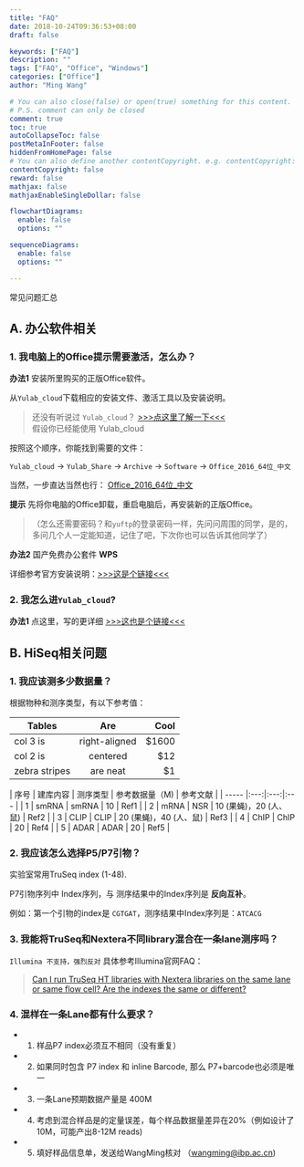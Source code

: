 ```yaml
---
title: "FAQ"
date: 2018-10-24T09:36:53+08:00
draft: false

keywords: ["FAQ"]
description: ""
tags: ["FAQ", "Office", "Windows"]
categories: ["Office"]
author: "Ming Wang"

# You can also close(false) or open(true) something for this content.
# P.S. comment can only be closed
comment: true
toc: true
autoCollapseToc: false
postMetaInFooter: false
hiddenFromHomePage: false
# You can also define another contentCopyright. e.g. contentCopyright: "This is another copyright."
contentCopyright: false
reward: false
mathjax: false
mathjaxEnableSingleDollar: false

flowchartDiagrams:
  enable: false
  options: ""

sequenceDiagrams: 
  enable: false
  options: ""

---
```


常见问题汇总

<!--more-->

## A. 办公软件相关

### 1. 我电脑上的Office提示需要激活，怎么办？

**办法1** 安装所里购买的正版Office软件。

从`Yulab_cloud`下载相应的安装文件、激活工具以及安装说明。

> 还没有听说过 `Yulab_cloud`？  [>>>点这里了解一下<<<](http://192.168.206.171/yulab_share/post/2018-10-19-share/)  
>假设你已经能使用 Yulab_cloud

按照这个顺序，你能找到需要的文件：

`Yulab_cloud` -> `Yulab_Share` -> `Archive` -> `Software` -> `Office_2016_64位_中文`

当然，一步直达当然也行：
[Office_2016_64位_中文](http://192.168.206.171/yulab_cloud/index.php/s/WYeBqACxcta6TT8)  

**提示** 先将你电脑的Office卸载，重启电脑后，再安装新的正版Office。


>（怎么还需要密码？和`yuftp`的登录密码一样，先问问周围的同学，是的，多问几个人一定能知道，记住了吧，下次你也可以告诉其他同学了）


**办法2** 国产免费办公套件 **WPS**

详细参考官方安装说明：[>>>这是个链接<<<](http://www.wps.cn/)


### 2. 我怎么进`Yulab_cloud`?

**办法1**  点这里，写的更详细 [>>>这也是个链接<<<](http://192.168.206.171/yulab_share/post/2018-10-19-share/)



## B. HiSeq相关问题

### 1. 我应该测多少数据量？

根据物种和测序类型，有以下参考值：

| Tables        | Are           | Cool  |
| ------------- |:-------------:| -----:|
| col 3 is      | right-aligned | $1600 |
| col 2 is      | centered      |   $12 |
| zebra stripes | are neat      |    $1 |



| 序号 | 建库内容 | 测序类型 | 参考数据量（M) | 参考文献 |
| ----- |:---:|:---:|:--- |
| 1 | smRNA | smRNA | 10  | Ref1 |
| 2 | mRNA | NSR | 10 (果蝇)，20 (人、鼠) | Ref2 |
| 3 | CLIP | CLIP | 20 (果蝇)，40 (人、鼠) | Ref3 |
| 4 | ChIP | ChIP | 20 | Ref4 |
| 5 | ADAR | ADAR | 20 | Ref5 |


### 2. 我应该怎么选择P5/P7引物？

实验室常用TruSeq index (1-48).

P7引物序列中 Index序列，与 测序结果中的Index序列是 **反向互补**。  

例如：第一个引物的index是 `CGTGAT`，测序结果中Index序列是：`ATCACG`

### 3. 我能将TruSeq和Nextera不同library混合在一条lane测序吗？

`Illumina 不支持，强烈反对` 具体参考Illumina官网FAQ：

> [Can I run TruSeq HT libraries with Nextera libraries on the same lane or same flow cell? Are the indexes the same or different?](https://support.illumina.com/sequencing/sequencing_kits/nextera_xt_dna_kit/questions.html)  
 
### 4. 混样在一条Lane都有什么要求？

- 1. 样品P7 index必须互不相同（没有重复）  
- 2. 如果同时包含 P7 index 和 inline Barcode, 那么 P7+barcode也必须是唯一  
- 3. 一条Lane预期数据产量是 400M  
- 4. 考虑到混合样品是的定量误差，每个样品数据量差异在20%（例如设计了10M，可能产出8-12M reads)   
- 5. 填好样品信息单，发送给WangMing核对 （wangming@ibp.ac.cn)  



<!--

## B. 实验相关

### 1. 从哪里能下载高通量测序样品信息单的模板？

### 2. 如何看UCSC genome browser?

### 3. 我想找一个基因的序列，UTR, Intron等等?

### 4. 我想做一个RNAseq分析，怎么整？

### 5. 我想学生物信息学分析，怎么整？

### 6. 我想... (还没有想好)

这里先挖坑，慢慢填吧！

-->